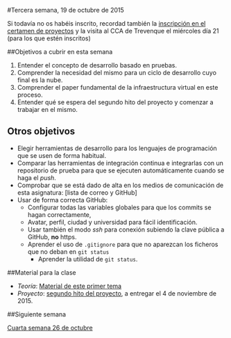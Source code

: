 #Tercera semana, 19 de octubre de 2015

Si todavía no os habéis inscrito, recordad
también la
[inscripción en el certamen de proyectos](http://osl.ugr.es/2015/10/01/certamen-de-proyectos-libres-de-la-universidad-de-granada-2015-2016/)
y la visita al CCA de Trevenque el miércoles día 21 (para los que estén inscritos)

##Objetivos a cubrir en esta semana

1. Entender el concepto de desarrollo basado en pruebas.
2. Comprender la necesidad del mismo para un ciclo de desarrollo cuyo final es la nube.
3. Comprender el paper fundamental de la infraestructura virtual en
   este proceso.
4. Entender qué se espera del segundo hito del proyecto y comenzar a
   trabajar en el mismo.

## Otros objetivos
* Elegir herramientas de desarrollo para los lenguajes de programación
que se usen de forma habitual.
* Comparar las herramientas de integración continua e integrarlas con
  un repositorio de prueba para que se ejecuten automáticamente cuando
  se haga el *push*.
* Comprobar que se está dado de alta en los medios de comunicación de esta asignatura: [lista de correo y GitHub]
* Usar de forma correcta GitHub:
  * Configurar todas las variables globales para que los commits se hagan correctamente,
  * Avatar, perfil, ciudad y universidad para fácil identificación.
  * Usar también el modo *ssh* para conexión subiendo la clave pública a GitHub, **no** https.
  * Aprender el uso de `.gitignore` para que no aparezcan los ficheros que no deban en `git status`
	* Aprender la utilidad de `git status`. 

##Material para la clase

* *Teoría*:
  [Material de este primer tema](http://jj.github.io/CC/documentos/temas/Desarrollo_basado_en_pruebas)
* *Proyecto*:
  [segundo hito del proyecto](http://jj.github.io/CC/documentos/practicas/2.CI),
  a entregar el 4 de noviembre de 2015. 

##Siguiente semana

[Cuarta semana 26 de octubre ](4-semana.md)
